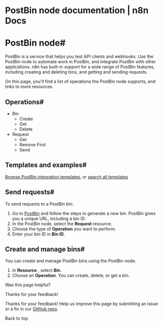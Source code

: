 # PostBin node documentation | n8n Docs

[ ](https://github.com/n8n-io/n8n-docs/edit/main/docs/integrations/builtin/app-nodes/n8n-nodes-base.postbin.md "Edit this page")

# PostBin node#

PostBin is a service that helps you test API clients and webhooks. Use the PostBin node to automate work in PostBin, and integrate PostBin with other applications. n8n has built-in support for a wide range of PostBin features, including creating and deleting bins, and getting and sending requests. 

On this page, you'll find a list of operations the PostBin node supports, and links to more resources.

## Operations#

  * Bin
    * Create
    * Get
    * Delete
  * Request
    * Get
    * Remove First
    * Send

## Templates and examples#

[Browse PostBin integration templates](https://n8n.io/integrations/postbin/), or [search all templates](https://n8n.io/workflows/)

## Send requests#

To send requests to a PostBin bin:

  1. Go to [PostBin](https://www.toptal.com/developers/postbin/) and follow the steps to generate a new bin. PostBin gives you a unique URL, including a bin ID.
  2. In the PostBin node, select the **Request** resource.
  3. Choose the type of **Operation** you want to perform.
  4. Enter your bin ID in **Bin ID**.

## Create and manage bins#

You can create and manage PostBin bins using the PostBin node. 

  1. In **Resource** , select **Bin**.
  2. Choose an **Operation**. You can create, delete, or get a bin.

Was this page helpful? 

Thanks for your feedback! 

Thanks for your feedback! Help us improve this page by submitting an issue or a fix in our [GitHub repo](https://github.com/n8n-io/n8n-docs). 

Back to top
